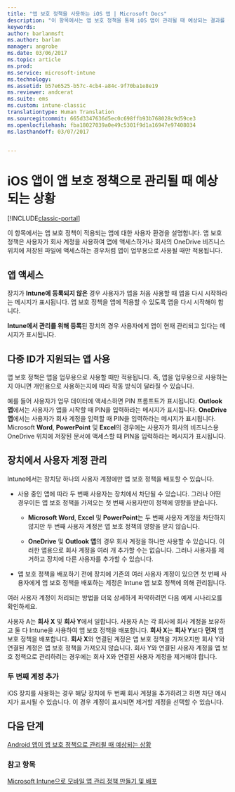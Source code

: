 ```yaml
---
title: "앱 보호 정책을 사용하는 iOS 앱 | Microsoft Docs"
description: "이 항목에서는 앱 보호 정책을 통해 iOS 앱이 관리될 때 예상되는 결과를 설명합니다."
keywords: 
author: barlanmsft
ms.author: barlan
manager: angrobe
ms.date: 03/06/2017
ms.topic: article
ms.prod: 
ms.service: microsoft-intune
ms.technology: 
ms.assetid: b57e6525-b57c-4cb4-a84c-9f70ba1e8e19
ms.reviewer: andcerat
ms.suite: ems
ms.custom: intune-classic
translationtype: Human Translation
ms.sourcegitcommit: 665d3347636d5ec0c698ffb93b768028c9d59ce3
ms.openlocfilehash: fba18027039a0e49c5301f9d1a16947e97408034
ms.lasthandoff: 03/07/2017


---
```


# <a name="what-to-expect-when-your-ios-app-is-managed-by-app-protection-policies"></a>iOS 앱이 앱 보호 정책으로 관리될 때 예상되는 상황

[!INCLUDE[classic-portal](../includes/classic-portal.md)]

 이 항목에서는 앱 보호 정책이 적용되는 앱에 대한 사용자 환경을 설명합니다. 앱 보호 정책은 사용자가 회사 계정을 사용하여 앱에 액세스하거나 회사의 OneDrive 비즈니스 위치에 저장된 파일에 액세스하는 경우처럼 앱이 업무용으로 사용될 때만 적용됩니다.

##  <a name="access-apps"></a>앱 액세스

장치가 **Intune에 등록되지 않은** 경우 사용자가 앱을 처음 사용할 때 앱을 다시 시작하라는 메시지가 표시됩니다.  앱 보호 정책을 앱에 적용할 수 있도록 앱을 다시 시작해야 합니다. 

<!--- The following screenshot from the Skype app illustrates this restart request: --->


<!---  ![Screenshot of the iOS device showing PIN prompt](../media/appmanagement/iOS_AppPINPrompt.png) --->

**Intune에서 관리를 위해 등록**된 장치의 경우 사용자에게 앱이 현재 관리되고 있다는 메시지가 표시됩니다.

##  <a name="use-apps-with-multi-identity-support"></a>다중 ID가 지원되는 앱 사용

앱 보호 정책은 앱을 업무용으로 사용할 때만 적용됩니다. 즉, 앱을 업무용으로 사용하는지 아니면 개인용으로 사용하는지에 따라 작동 방식이 달라질 수 있습니다.

 예를 들어 사용자가 업무 데이터에 액세스하면 PIN 프롬프트가 표시됩니다. **Outlook 앱**에서는 사용자가 앱을 시작할 때 PIN을 입력하라는 메시지가 표시됩니다. **OneDrive 앱**에서는 사용자가 회사 계정을 입력할 때 PIN을 입력하라는 메시지가 표시됩니다.  Microsoft **Word**, **PowerPoint** 및 **Excel**의 경우에는 사용자가 회사의 비즈니스용 OneDrive 위치에 저장된 문서에 액세스할 때 PIN을 입력하라는 메시지가 표시됩니다.

##  <a name="manage-user-accounts-on-the-device"></a>장치에서 사용자 계정 관리

Intune에서는 장치당 하나의 사용자 계정에만 앱 보호 정책을 배포할 수 있습니다.

* 사용 중인 앱에 따라 두 번째 사용자는 장치에서 차단될 수 있습니다. 그러나 어떤 경우이든 앱 보호 정책을 가져오는 첫 번째 사용자만이 정책에 영향을 받습니다.
  * **Microsoft Word**, **Excel** 및 **PowerPoint**는 두 번째 사용자 계정을 차단하지 않지만 두 번째 사용자 계정은 앱 보호 정책의 영향을 받지 않습니다.  

  * **OneDrive** 및 **Outlook 앱**의 경우 회사 계정을 하나만 사용할 수 있습니다. 이러한 앱용으로 회사 계정을 여러 개 추가할 수는 없습니다. 그러나 사용자를 제거하고 장치에 다른 사용자를 추가할 수 있습니다.

* 앱 보호 정책을 배포하기 전에 장치에 기존의 여러 사용자 계정이 있으면 첫 번째 사용자에게 앱 보호 정책을 배포하는 계정은 Intune 앱 보호 정책에 의해 관리됩니다.


여러 사용자 계정이 처리되는 방법을 더욱 상세하게 파악하려면 다음 예제 시나리오를 확인하세요.

사용자 A는 **회사 X** 및 **회사 Y**에서 일합니다. 사용자 A는 각 회사에 회사 계정을 보유하고 둘 다 Intune을 사용하여 앱 보호 정책을 배포합니다. **회사 X**는 **회사 Y**보다 **먼저** 앱 보호 정책을 배포합니다. **회사 X**와 연결된 계정은 앱 보호 정책을 가져오지만 회사 Y와 연결된 계정은 앱 보호 정책을 가져오지 않습니다. 회사 Y와 연결된 사용자 계정을 앱 보호 정책으로 관리하려는 경우에는 회사 X와 연결된 사용자 계정을 제거해야 합니다.

### <a name="add-a-second-account"></a>두 번째 계정 추가

iOS 장치를 사용하는 경우 해당 장치에 두 번째 회사 계정을 추가하려고 하면 차단 메시지가 표시될 수 있습니다. 이 경우 계정이 표시되면 제거할 계정을 선택할 수 있습니다.

## <a name="next-steps"></a>다음 단계
[Android 앱이 앱 보호 정책으로 관리될 때 예상되는 상황](user-experience-for-mam-enabled-android-apps-with-microsoft-intune.md)
### <a name="see-also"></a>참고 항목
[Microsoft Intune으로 모바일 앱 관리 정책 만들기 및 배포](create-and-deploy-mobile-app-management-policies-with-microsoft-intune.md)

